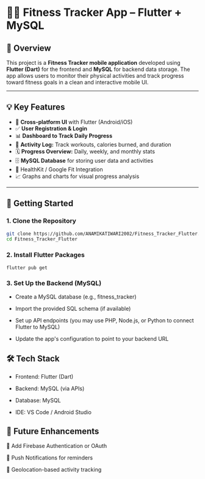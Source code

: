 # 🏃‍♀️ Fitness Tracker App – Flutter + MySQL

## 📝 Overview

This project is a **Fitness Tracker mobile application** developed using **Flutter (Dart)** for the frontend and **MySQL** for backend data storage. The app allows users to monitor their physical activities and track progress toward fitness goals in a clean and interactive mobile UI.

---

## 💡 Key Features

- 📱 **Cross-platform UI** with Flutter (Android/iOS)
- ✅ **User Registration & Login**
- 📊 **Dashboard to Track Daily Progress**
- 🧘 **Activity Log:** Track workouts, calories burned, and duration
- 🗓️ **Progress Overview:** Daily, weekly, and monthly stats
- 🗄️ **MySQL Database** for storing user data and activities
- 🏥 HealthKit / Google Fit Integration
- 📈 Graphs and charts for visual progress analysis

---

## 🚀 Getting Started

### 1. Clone the Repository
```bash
git clone https://github.com/ANAMIKATIWARI2002/Fitness_Tracker_Flutter.git
cd Fitness_Tracker_Flutter
```

### 2. Install Flutter Packages
```bash
flutter pub get
```

### 3. Set Up the Backend (MySQL)
- Create a MySQL database (e.g., fitness_tracker)

- Import the provided SQL schema (if available)

- Set up API endpoints (you may use PHP, Node.js, or Python to connect Flutter to MySQL)

- Update the app's configuration to point to your backend URL

## 🛠️ Tech Stack
- Frontend: Flutter (Dart)

- Backend: MySQL (via APIs)

- Database: MySQL

- IDE: VS Code / Android Studio

## 📌 Future Enhancements

🔐 Add Firebase Authentication or OAuth

🔔 Push Notifications for reminders

📍 Geolocation-based activity tracking
